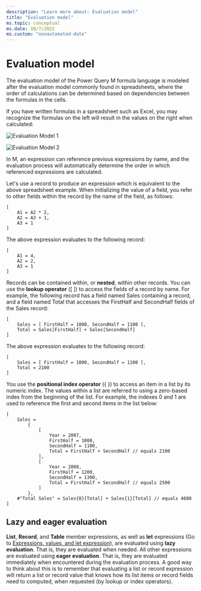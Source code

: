 ```yaml
---
description: "Learn more about: Evaluation model"
title: "Evaluation model"
ms.topic: conceptual
ms.date: 10/7/2022
ms.custom: "nonautomated-date"
---
```

# Evaluation model

The evaluation model of the Power Query M formula language is modeled after the evaluation model commonly found in spreadsheets, where the order of calculations can be determined based on dependencies between the formulas in the cells.

If you have written formulas in a spreadsheet such as Excel, you may recognize the formulas on the left will result in the values on the right when calculated:

![Evaluation Model 1](media/evaluation-model-1.png "Evaluation Model 1")

![Evaluation Model 2](media/evaluation-model-2.png "Evaluation Model 2")

In M, an expression can reference previous expressions by name, and the evaluation process will automatically determine the order in which referenced expressions are calculated.

Let's use a record to produce an expression which is equivalent to the above spreadsheet example. When initializing the value of a field, you refer to other fields within the record by the name of the field, as follows:

```powerquery-m
[
    A1 = A2 * 2,
    A2 = A3 + 1,
    A3 = 1
]
```

The above expression evaluates to the following record:

```powerquery-m
[
    A1 = 4,
    A2 = 2,
    A3 = 1
]
```

Records can be contained within, or **nested**, within other records. You can use the **lookup operator** ([ ]) to access the fields of a record by name. For example, the following record has a field named Sales containing a record, and a field named Total that accesses the FirstHalf and SecondHalf fields of the Sales record:

```powerquery-m
[
    Sales = [ FirstHalf = 1000, SecondHalf = 1100 ],
    Total = Sales[FirstHalf] + Sales[SecondHalf]
]
```

The above expression evaluates to the following record:

```powerquery-m
[
    Sales = [ FirstHalf = 1000, SecondHalf = 1100 ],
    Total = 2100
]
```

You use the **positional index operator** ({ }) to access an item in a list by its numeric index. The values within a list are referred to using a zero-based index from the beginning of the list. For example, the indexes 0 and 1 are used to reference the first and second items in the list below:

```powerquery-m
[
    Sales =
        {
            [
                Year = 2007,
                FirstHalf = 1000,
                SecondHalf = 1100,
                Total = FirstHalf + SecondHalf // equals 2100
            ],
            [
                Year = 2008,
                FirstHalf = 1200,
                SecondHalf = 1300,
                Total = FirstHalf + SecondHalf // equals 2500
            ]
        },
    #"Total Sales" = Sales{0}[Total] + Sales{1}[Total] // equals 4600
]
```

## Lazy and eager evaluation

**List**, **Record**, and **Table** member expressions, as well as **let** expressions (Go to [Expressions, values, and let expression](expressions-values-and-let-expression.md)), are evaluated using **lazy evaluation**. That is, they are evaluated when needed. All other expressions are evaluated using **eager evaluation**. That is, they are evaluated immediately when encountered during the evaluation process. A good way to think about this is to remember that evaluating a list or record expression will return a list or record value that knows how its list items or record fields need to computed, when requested (by lookup or index operators).
